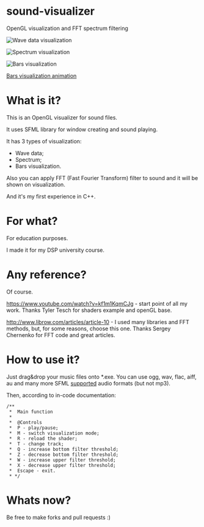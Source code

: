 # sound-visualizer
OpenGL visualization and FFT spectrum filtering

![Wave data visualization](http://i.imgur.com/7w5fhosl.png "Wave data visualization")

![Spectrum visualization](http://i.imgur.com/bKBndETl.png "Spectrum visualization")

![Bars visualization](http://i.imgur.com/Bh3YW8ml.gif "Bars visualization")

[Bars visualization animation](http://i.imgur.com/Bh3YW8m.gifv)

# What is it?
This is an OpenGL visualizer for sound files.

It uses SFML library for window creating and sound playing.

It has 3 types of visualization:
- Wave data;
- Spectrum;
- Bars visualization.

Also you can apply FFT (Fast Fourier Transform) filter to sound and it will be shown on visualization.

And it's my first experience in C++.

# For what?
For education purposes.

I made it for my DSP university course.

# Any reference?
Of course.

https://www.youtube.com/watch?v=kf1m1KqmCJg - start point of all my work. Thanks Tyler Tesch for shaders example and openGL base.

http://www.librow.com/articles/article-10 - I used many libraries and FFT methods, but, for some reasons, choose this one. Thanks Sergey Chernenko for FFT code and great articles.

# How to use it?
Just drag&drop your music files onto *.exe. You can use ogg, wav, flac, aiff, au and many more SFML [supported](http://www.sfml-dev.org/documentation/2.0/classsf_1_1Music.php) audio formats (but not mp3).

Then, according to in-code documentation:
```
/**
 *  Main function
 *
 *  @Controls
 *  P - play/pause;
 *  M - switch visualization mode;
 *  R - reload the shader;
 *  T - change track;
 *  Q - increase bottom filter threshold;
 *  Z - decrease bottom filter threshold;
 *  W - increase upper filter threshold;
 *  X - decrease upper filter threshold;
 *  Escape - exit.
 * */
 ```
 
# Whats now?
Be free to make forks and pull requests :)
